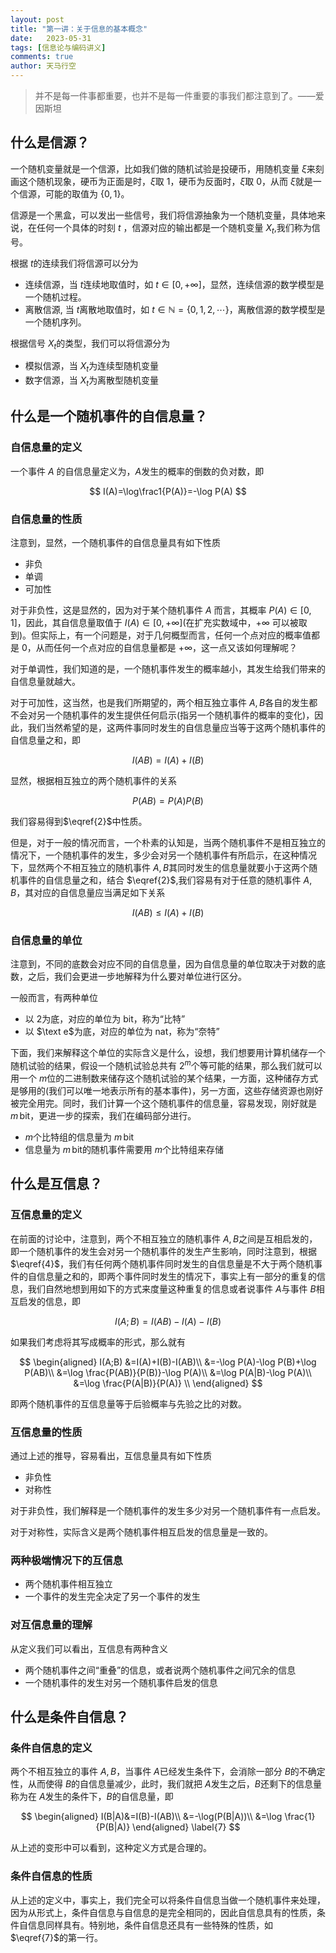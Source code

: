 ```yaml
---
layout: post
title: "第一讲：关于信息的基本概念"
date:   2023-05-31
tags: [信息论与编码讲义]
comments: true
author: 天马行空
---
```


> 并不是每一件事都重要，也并不是每一件重要的事我们都注意到了。——爱因斯坦

## 什么是信源？

一个随机变量就是一个信源，比如我们做的随机试验是投硬币，用随机变量 $\xi$来刻画这个随机现象，硬币为正面是时，$\xi$取 $1$，硬币为反面时，$\xi$取 $0$，从而 $\xi$就是一个信源，可能的取值为 $\{0,1\}$。



信源是一个黑盒，可以发出一些信号，我们将信源抽象为一个随机变量，具体地来说，在任何一个具体的时刻 $t$ ，信源对应的输出都是一个随机变量 $X_t$,我们称为信号。

根据 $t$的连续我们将信源可以分为

* 连续信源，当 $t$连续地取值时，如 $t\in [0,+\infty]$，显然，连续信源的数学模型是一个随机过程。
* 离散信源, 当 $t$离散地取值时，如 $t\in \mathbb N=\{0,1,2,\cdots\}$，离散信源的数学模型是一个随机序列。

根据信号 $X_t$的类型，我们可以将信源分为

* 模拟信源，当 $X_t$为连续型随机变量
* 数字信源，当 $X_t$为离散型随机变量

## 什么是一个随机事件的自信息量？

### 自信息量的定义

一个事件 $A$ 的自信息量定义为，$A$发生的概率的倒数的负对数，即

$$
I(A)=\log\frac1{P(A)}=-\log P(A)
$$

### 自信息量的性质

注意到，显然，一个随机事件的自信息量具有如下性质

* 非负
* 单调
* 可加性

对于非负性，这是显然的，因为对于某个随机事件 $A$ 而言，其概率 $P(A)\in [0,1]$，因此，其自信息量取值于 $I(A)\in [0,+\infty]$(在扩充实数域中，$+\infty$ 可以被取到)。但实际上，有一个问题是，对于几何概型而言，任何一个点对应的概率值都是 $0$，从而任何一个点对应的自信息量都是 $+\infty$，这一点又该如何理解呢？

对于单调性，我们知道的是，一个随机事件发生的概率越小，其发生给我们带来的自信息量就越大。

对于可加性，这当然，也是我们所期望的，两个相互独立事件 $A,B$各自的发生都不会对另一个随机事件的发生提供任何启示(指另一个随机事件的概率的变化)，因此，我们当然希望的是，这两件事同时发生的自信息量应当等于这两个随机事件的自信息量之和，即

$$
I(AB)=I(A)+I(B)
\label{2}
$$

显然，根据相互独立的两个随机事件的关系

$$
P(AB)=P(A)P(B)
$$

我们容易得到$\eqref{2}$中性质。

但是，对于一般的情况而言，一个朴素的认知是，当两个随机事件不是相互独立的情况下，一个随机事件的发生，多少会对另一个随机事件有所启示，在这种情况下，显然两个不相互独立的随机事件 $A,B$其同时发生的信息量就要小于这两个随机事件的自信息量之和，结合 $\eqref{2}$,我们容易有对于任意的随机事件 $A,B$，其对应的自信息量应当满足如下关系

$$
I(AB)\leq I(A)+I(B)
\label{4}
$$

### 自信息量的单位

注意到，不同的底数会对应不同的自信息量，因为自信息量的单位取决于对数的底数，之后，我们会更进一步地解释为什么要对单位进行区分。

一般而言，有两种单位

* 以 $2$为底，对应的单位为 $\text {bit}$，称为“比特”
* 以 $\text e$为底，对应的单位为 $\text {nat}$，称为“奈特”

下面，我们来解释这个单位的实际含义是什么，设想，我们想要用计算机储存一个随机试验的结果，假设一个随机试验总共有 $2^m$个等可能的结果，那么我们就可以用一个 $m$位的二进制数来储存这个随机试验的某个结果，一方面，这种储存方式是够用的(我们可以唯一地表示所有的基本事件)，另一方面，这些存储资源也刚好被完全用完。同时，我们计算一个这个随机事件的信息量，容易发现，刚好就是 $m\,\text {bit}$，更进一步的探索，我们在编码部分进行。

* $m$个比特组的信息量为 $m\,\text {bit}$
* 信息量为 $m\,\text {bit}$的随机事件需要用 $m$个比特组来存储

## 什么是互信息？

### 互信息量的定义

在前面的讨论中，注意到，两个不相互独立的随机事件 $A,B$之间是互相启发的，即一个随机事件的发生会对另一个随机事件的发生产生影响，同时注意到，根据 $\eqref{4}$，我们有任何两个随机事件同时发生的自信息量是不大于两个随机事件的自信息量之和的，即两个事件同时发生的情况下，事实上有一部分的重复的信息，我们自然地想到用如下的方式来度量这种重复的信息或者说事件 $A$与事件 $B$相互启发的信息，即

$$
I(A;B)=I(AB)-I(A)-I(B)
$$

如果我们考虑将其写成概率的形式，那么就有

$$
\begin{aligned}
I(A;B)
&=I(A)+I(B)-I(AB)\\
&=-\log P(A)-\log P(B)+\log P(AB)\\
&=\log \frac{P(AB)}{P(B)}-\log P(A)\\
&=\log P(A|B)-\log P(A)\\
&=\log \frac{P(A|B)}{P(A)} \\
\end{aligned}
$$

即两个随机事件的互信息量等于后验概率与先验之比的对数。

### 互信息量的性质

通过上述的推导，容易看出，互信息量具有如下性质

* 非负性
* 对称性

对于非负性，我们解释是一个随机事件的发生多少对另一个随机事件有一点启发。

对于对称性，实际含义是两个随机事件相互启发的信息量是一致的。

### 两种极端情况下的互信息

* 两个随机事件相互独立
* 一个事件的发生完全决定了另一个事件的发生

### 对互信息量的理解

从定义我们可以看出，互信息有两种含义

* 两个随机事件之间“重叠”的信息，或者说两个随机事件之间冗余的信息
* 一个随机事件的发生对另一个随机事件启发的信息

## 什么是条件自信息？

### 条件自信息的定义

两个不相互独立的事件 $A,B$，当事件 $A$已经发生条件下，会消除一部分 $B$的不确定性，从而使得 $B$的自信息量减少，此时，我们就把 $A$发生之后，$B$还剩下的信息量称为在 $A$发生的条件下，$B$的自信息量，即

$$
\begin{aligned}
I(B|A)&=I(B)-I(AB)\\
&=-\log(P(B|A))\\
&=\log \frac{1}{P(B|A)}
\end{aligned}
\label{7}
$$

从上述的变形中可以看到，这种定义方式是合理的。

### 条件自信息的性质

从上述的定义中，事实上，我们完全可以将条件自信息当做一个随机事件来处理，因为从形式上，条件自信息与自信息的是完全相同的，因此自信息具有的性质，条件自信息同样具有。特别地，条件自信息还具有一些特殊的性质，如 $\eqref{7}$的第一行。

